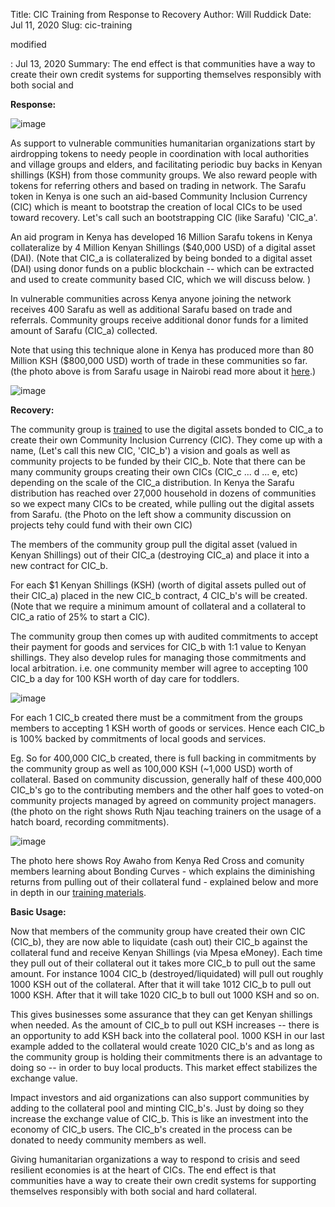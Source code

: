 Title: CIC Training from Response to Recovery
Author: Will Ruddick
Date: Jul 11, 2020
Slug: cic-training

modified

: Jul 13, 2020
Summary: The end effect is that communities have a way to create their own
credit systems for supporting themselves responsibly with both
social and

**Response:**

![image](images/blog/cic-training1.webp)

As support to vulnerable communities humanitarian organizations start by
airdropping tokens to needy people in coordination with local
authorities and village groups and elders, and facilitating periodic buy
backs in Kenyan shillings (KSH) from those community groups. We also
reward people with tokens for referring others and based on trading in
network. The Sarafu token in Kenya is one such an aid-based Community
Inclusion Currency (CIC) which is meant to bootstrap the creation of
local CICs to be used toward recovery. Let's call such an bootstrapping
CIC (like Sarafu) 'CIC_a'.

An aid program in Kenya has developed 16 Million Sarafu tokens in Kenya
collateralize by 4 Million Kenyan Shillings ($40,000 USD) of a digital
asset (DAI). (Note that CIC_a is collateralized by being bonded to a
digital asset (DAI) using donor funds on a public blockchain -- which
can be extracted and used to create community based CIC, which we will
discuss below. )

In vulnerable communities across Kenya anyone joining the network
receives 400 Sarafu as well as additional Sarafu based on trade and
referrals. Community groups receive additional donor funds for a limited
amount of Sarafu (CIC_a) collected.

Note that using this technique alone in Kenya has produced more than 80
Million KSH ($800,000 USD) worth of trade in these communities so far.
(the photo above is from Sarafu usage in Nairobi read more about it
[here](https://restofworld.org/2020/kenya-sarafu-local-cryptocurrency/).)

![image](images/blog/cic-training55.webp)

**Recovery:**

The community group is
[trained](https://gitlab.com/grassrootseconomics/cic-docs/-/blob/master/README.md)
to use the digital assets bonded to CIC_a to create their own Community
Inclusion Currency (CIC). They come up with a name, (Let's call this new
CIC, 'CIC_b') a vision and goals as well as community projects to be
funded by their CIC_b. Note that there can be many community groups
creating their own CICs (CIC_c ... d ... e, etc) depending on the
scale of the CIC_a distribution. In Kenya the Sarafu distribution has
reached over 27,000 household in dozens of communities so we expect many
CICs to be created, while pulling out the digital assets from Sarafu.
(the Photo on the left show a community discussion on projects tehy
could fund with their own CIC)

The members of the community group pull the digital asset (valued in
Kenyan Shillings) out of their CIC_a (destroying CIC_a) and place it
into a new contract for CIC_b.

For each $1 Kenyan Shillings (KSH) (worth of digital assets pulled out
of their CIC_a) placed in the new CIC_b contract, 4 CIC_b's will be
created. (Note that we require a minimum amount of collateral and a
collateral to CIC_a ratio of 25% to start a CIC).

The community group then comes up with audited commitments to accept
their payment for goods and services for CIC_b with 1:1 value to Kenyan
shillings. They also develop rules for managing those commitments and
local arbitration. i.e. one community member will agree to accepting 100
CIC_b a day for 100 KSH worth of day care for toddlers.

![image](images/blog/cic-training96.webp)

For each 1 CIC_b created there must be a commitment from the groups
members to accepting 1 KSH worth of goods or services. Hence each CIC_b
is 100% backed by commitments of local goods and services.

Eg. So for 400,000 CIC_b created, there is full backing in commitments
by the community group as well as 100,000 KSH (~1,000 USD) worth of
collateral. Based on community discussion, generally half of these
400,000 CIC_b's go to the contributing members and the other half goes
to voted-on community projects managed by agreed on community project
managers. (the photo on the right shows Ruth Njau teaching trainers on
the usage of a hatch board, recording commitments).

![image](images/blog/cic-training121.webp)

The photo here shows Roy Awaho from Kenya Red Cross and comunity members
learning about Bonding Curves - which explains the diminishing returns
from pulling out of their collateral fund - explained below and more in
depth in our [training
materials](https://gitlab.com/grassrootseconomics/cic-docs/-/blob/master/README.md).

**Basic Usage:**

Now that members of the community group have created their own CIC
(CIC_b), they are now able to liquidate (cash out) their CIC_b against
the collateral fund and receive Kenyan Shillings (via Mpesa eMoney).
Each time they pull out of their collateral out it takes more CIC_b to
pull out the same amount. For instance 1004 CIC_b
(destroyed/liquidated) will pull out roughly 1000 KSH out of the
collateral. After that it will take 1012 CIC_b to pull out 1000 KSH.
After that it will take 1020 CIC_b to bull out 1000 KSH and so on.

This gives businesses some assurance that they can get Kenyan shillings
when needed. As the amount of CIC_b to pull out KSH increases -- there
is an opportunity to add KSH back into the collateral pool. 1000 KSH in
our last example added to the collateral would create 1020 CIC_b's and
as long as the community group is holding their commitments there is an
advantage to doing so -- in order to buy local products. This market
effect stabilizes the exchange value.

Impact investors and aid organizations can also support communities by
adding to the collateral pool and minting CIC_b's. Just by doing so
they increase the exchange value of CIC_b. This is like an investment
into the economy of CIC_b users. The CIC_b's created in the process
can be donated to needy community members as well.

Giving humanitarian organizations a way to respond to crisis and seed
resilient economies is at the heart of CICs. The end effect is that
communities have a way to create their own credit systems for supporting
themselves responsibly with both social and hard collateral.
